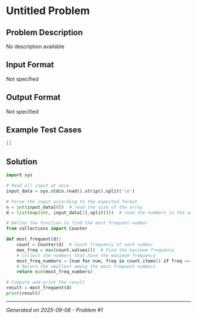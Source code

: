 # Untitled Problem

## Problem Description
No description available

## Input Format
Not specified

## Output Format
Not specified

## Example Test Cases
```json
[]
```

## Solution
```python
import sys

# Read all input at once
input_data = sys.stdin.read().strip().split('\n')

# Parse the input according to the expected format
n = int(input_data[0])  # read the size of the array
d = list(map(int, input_data[1].split()))  # read the numbers in the array

# Define the function to find the most frequent number
from collections import Counter

def most_frequent(d):
    count = Counter(d)  # Count frequency of each number
    max_freq = max(count.values())  # Find the maximum frequency
    # Collect the numbers that have the maximum frequency
    most_freq_numbers = [num for num, freq in count.items() if freq == max_freq]
    # Return the smallest among the most frequent numbers
    return min(most_freq_numbers)

# Compute and print the result
result = most_frequent(d)
print(result)
```

---
*Generated on 2025-09-08 - Problem #1*
